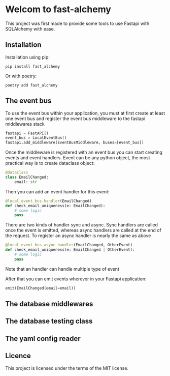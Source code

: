 # Welcom to fast-alchemy

This project was first made to provide some tools to use Fastapi with SQLAlchemy with ease.

## Installation

Installation using pip:
```shell
pip install fast_alchemy
```

Or with poetry:
```shell
poetry add fast_alchemy
```

## The event bus

To use the event bus within your application, you must at first create at least one event bus
and register the event bus middleware to the fastapi middlewares stack
```python
fastapi = FastAPI()
event_bus = LocalEventBus()
fastapi.add_middleware(EventBusMiddleware, buses=[event_bus])
```
Once the middleware is registered with an event bus you can start creating events and event handlers.
Event can be any python object, the most practical way is to create dataclass object:

```python
@dataclass
class EmailChanged:
    email: str
```
Then you can add an event handler for this event:

```python
@local_event_bus.handler(EmailChanged)
def check_email_uniqueness(e: EmailChanged):
    # some logic
    pass
```
There are two kinds of handler sync and async. Sync handlers are called once the event is emitted, whereas async handlers are called at the end of the request.
To register an async handler is nearly the same as above

```python
@local_event_bus.async_handler(EmailChanged, OtherEvent)
def check_email_uniqueness(e: EmailChanged | OtherEvent):
    # some logic
    pass
```
Note that an handler can handle multiple type of event

After that you can emit events wherever in your Fastapi application:

```python
emit(EmailChanged(email=email))
```

## The database middlewares

## The database testing class

## The yaml config reader

## Licence

This project is licensed under the terms of the MIT license.

